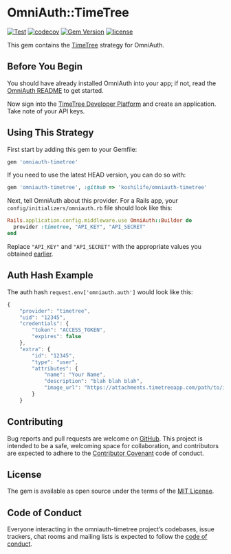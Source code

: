 # OmniAuth::TimeTree

[![Test](https://github.com/koshilife/omniauth-timetree/workflows/Test/badge.svg)](https://github.com/koshilife/omniauth-timetree/actions?query=workflow%3ATest)
[![codecov](https://codecov.io/gh/koshilife/omniauth-timetree/branch/master/graph/badge.svg)](https://codecov.io/gh/koshilife/omniauth-timetree)
[![Gem Version](https://badge.fury.io/rb/omniauth-timetree.svg)](http://badge.fury.io/rb/omniauth-timetree)
[![license](https://img.shields.io/github/license/koshilife/omniauth-timetree)](https://github.com/koshilife/omniauth-timetree/blob/master/LICENSE.txt)

This gem contains the [TimeTree](https://timetreeapp.com/) strategy for OmniAuth.

## Before You Begin

You should have already installed OmniAuth into your app; if not, read the [OmniAuth README](https://github.com/intridea/omniauth) to get started.

Now sign into the [TimeTree Developer Platform](https://developers.timetreeapp.com/en) and create an application. Take note of your API keys.

## Using This Strategy

First start by adding this gem to your Gemfile:

```ruby
gem 'omniauth-timetree'
```

If you need to use the latest HEAD version, you can do so with:

```ruby
gem 'omniauth-timetree', :github => 'koshilife/omniauth-timetree'
```

Next, tell OmniAuth about this provider. For a Rails app, your `config/initializers/omniauth.rb` file should look like this:

```ruby
Rails.application.config.middleware.use OmniAuth::Builder do
  provider :timetree, "API_KEY", "API_SECRET"
end
```

Replace `"API_KEY"` and `"API_SECRET"` with the appropriate values you obtained [earlier](https://timetreeapp.com/oauth/applications).

## Auth Hash Example

The auth hash `request.env['omniauth.auth']` would look like this:

```js
{
	"provider": "timetree",
	"uid": "12345",
	"credentials": {
		"token": "ACCESS_TOKEN",
		"expires": false
	},
	"extra": {
		"id": "12345",
		"type": "user",
		"attributes": {
			"name": "Your Name",
			"description": "blah blah blah",
			"image_url": "https://attachments.timetreeapp.com/path/to/image.png"
		}
	}
```

## Contributing

Bug reports and pull requests are welcome on [GitHub](https://github.com/koshilife/omniauth-timetree). This project is intended to be a safe, welcoming space for collaboration, and contributors are expected to adhere to the [Contributor Covenant](http://contributor-covenant.org) code of conduct.

## License

The gem is available as open source under the terms of the [MIT License](https://opensource.org/licenses/MIT).

## Code of Conduct

Everyone interacting in the omniauth-timetree project’s codebases, issue trackers, chat rooms and mailing lists is expected to follow the [code of conduct](https://github.com/koshilife/omniauth-timetree/blob/master/CODE_OF_CONDUCT.md).

